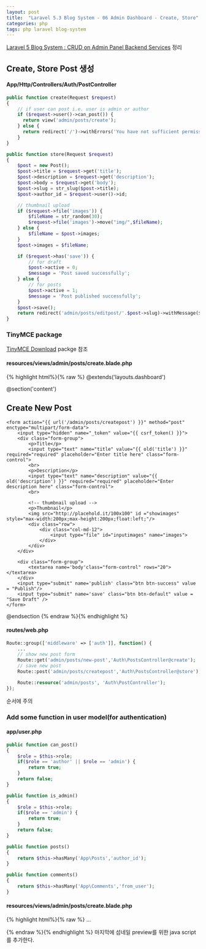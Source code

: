```yaml
---
layout: post
title:  "Laravel 5.3 Blog System - 06 Admin Dashboard - Create, Store"
categories: php
tags: php laravel blog-system
---
```

[Laravel 5 Blog System : CRUD on Admin Panel Backend Services](http://www.hc-kr.com/2016/11/laravel-5-blog-system-crud-on-admin-panel.html) 정리

## Create, Store Post 생성

#### App/Http/Controllers/Auth/PostController
```php
public function create(Request $request)
{
    // if user can post i.e. user is admin or author
    if ($request->user()->can_post()) {
      return view('admin/posts/create');
    } else {
      return redirect('/')->withErrors('You have not sufficient permissions for writing post');
    }
}

public function store(Request $request)
{
    $post = new Post();
    $post->title = $request->get('title');
    $post->description = $request->get('description');
    $post->body = $request->get('body');
    $post->slug = str_slug($post->title);
    $post->author_id = $request->user()->id;

    // thumbnail upload
    if ($request->file('images')) {
        $fileName = str_random(30);
        $request->file('images')->move("img/",$fileName);
    } else {
        $fileName = $post->images;
    }
    $post->images = $fileName;

    if ($request->has('save')) {
        // for draft
        $post->active = 0;
        $message = 'Post saved successfully';
    } else {
        // for posts
        $post->active = 1;
        $message = 'Post published successfully';
    }
    $post->save();
    return redirect('admin/posts/editpost/'.$post->slug)->withMessage($message);
}
```

### TinyMCE package

[TinyMCE Download](https://www.tinymce.com/download/) packge 참조

#### resources/views/admin/posts/create.blade.php
{% highlight html%}{% raw %}
@extends('layouts.dashboard')

@section('content')
    <h2>Create New Post</h2>
    <script type="text/javascript" src="//cdn.tinymce.com/4/tinymce.min.js"></script>
    <script type="text/javascript">
    tinymce.init({
        selector : "textarea",
        plugins : ["advlist autolink lists link image charmap print preview anchor", "searchreplace visualblocks code fullscreen", "insertdatetime media table contextmenu paste"],
        toolbar : "insertfile undo redo | styleselect | bold italic | alignleft aligncenter alignright alignjustify | bullist numlist outdent indent | link image"
    });
    </script>

    <form action="{{ url('/admin/posts/createpost') }}" method="post" enctype="multipart/form-data">
        <input type="hidden" name="_token" value="{{ csrf_token() }}">
        <div class="form-group">
            <p>Title</p>
            <input type="text" name="title" value="{{ old('title') }}" required="required" placeholder="Enter title here" class="form-control">
            <br>
            <p>Description</p>
            <input type="text" name="description" value="{{ old('description') }}" required="required" placeholder="Enter description here" class="form-control">
            <br>

            <!-- thumbnail upload -->
            <p>Thumbnail</p>
            <img src="http://placehold.it/100x100" id ="showimages" style="max-width:200px;max-height:200px;float:left;"/>
            <div class="row">
                <div class="col-md-12">
                    <input type="file" id="inputimages" name="images">
                </div>
            </div>
        </div>

        <div class="form-group">
            <textarea name='body'class="form-control" rows="20"></textarea>
        </div>
        <input type="submit" name='publish' class="btn btn-success" value = "Publish"/>
        <input type="submit" name='save' class="btn btn-default" value = "Save Draft" />
    </form>
@endsection
{% endraw %}{% endhighlight %}

#### routes/web.php
```php
Route::group(['middleware' => ['auth']], function() {
    ...
    // show new post form
    Route::get('admin/posts/new-post','Auth\PostsController@create');
    // save new post
    Route::post('admin/posts/createpost','Auth\PostsController@store');

    Route::resource('admin/posts', 'Auth\PostController');
});
```
순서에 주의

### Add some function in user model(for authentication)

#### app/user.php
```php
public function can_post()
{
    $role = $this->role;
    if($role == 'author' || $role == 'admin') {
        return true;
    }
    return false;
}

public function is_admin()
{
    $role = $this->role;
    if($role == 'admin') {
        return true;
    }
    return false;
}

public function posts()
{
    return $this->hasMany('App\Posts','author_id');
}

public function comments()
{
    return $this->hasMany('App\Comments','from_user');
}
```

#### resources/views/admin/posts/create.blade.php
{% highlight html%}{% raw %}
...
        <!-- show images thumbnail in create/edit page -->
        <script type="text/javascript">
            function readURL(input) {
                if (input.files && input.files[0]) {
                    var reader = new FileReader();
                    reader.onload = function (e) {
                        $('#showimages').attr('src', e.target.result);
                    }
                    reader.readAsDataURL(input.files[0]);
                }
            }
            $("#inputimages").change(function () {
                readURL(this);
            });
        </script>
    </body>
</html>
{% endraw %}{% endhighlight %}
마지막에 섬네일 preview를 위한 java script를 추가한다.
